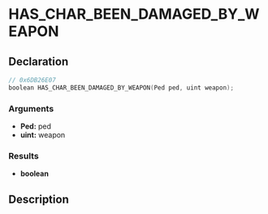 # HAS_CHAR_BEEN_DAMAGED_BY_WEAPON

## Declaration
```cpp
// 0x6DB26E07
boolean HAS_CHAR_BEEN_DAMAGED_BY_WEAPON(Ped ped, uint weapon);
```

### Arguments
- **Ped:** ped
- **uint:** weapon

### Results
- **boolean**

## Description
